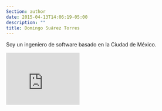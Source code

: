 ```yaml
---
Section: author
date: 2015-04-13T14:06:19-05:00
description: ""
title: Domingo Suárez Torres
---
```

<div class="author-avatar" style="background-image: url(&quot;http://www.gravatar.com/avatar/f2f6aa8f9b52814cd7c2eb7eecb9cda1&quot;)">
</div>

Soy un ingeniero de software basado en la Ciudad de México.

<iframe src="http://githubbadge.appspot.com/domix?s=1" style="border: 0;height: 142px;width: 200px;overflow: hidden;" frameBorder="0"></iframe>

<script src="//platform.linkedin.com/in.js" type="text/javascript"></script>
<script type="IN/MemberProfile" data-id="https://www.linkedin.com/in/domix" data-format="inline"></script>
